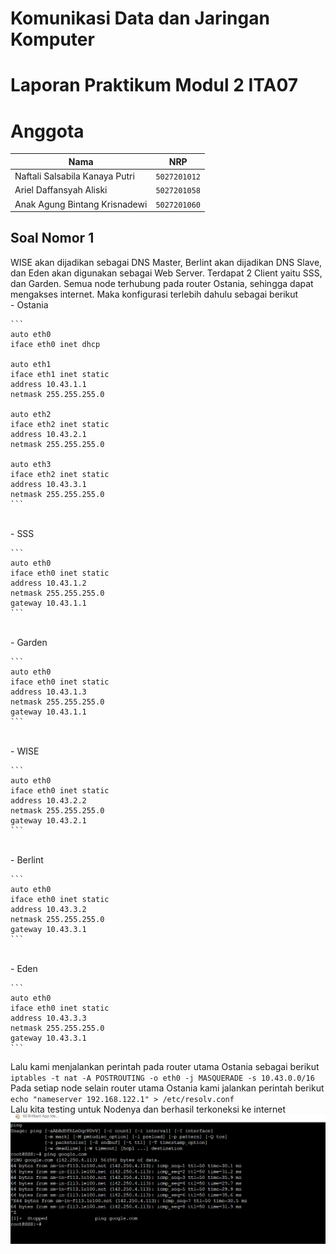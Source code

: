 # Komunikasi Data dan Jaringan Komputer
# Laporan Praktikum Modul 2 ITA07

# Anggota

| Nama                           | NRP          | 
| -------------------------------| -------------| 
| Naftali Salsabila Kanaya Putri    | `5027201012` | 
| Ariel Daffansyah Aliski           | `5027201058` | 
| Anak Agung Bintang Krisnadewi     | `5027201060` |

## Soal Nomor 1
WISE akan dijadikan sebagai DNS Master, Berlint akan dijadikan DNS Slave, dan Eden akan digunakan sebagai Web Server. Terdapat 2 Client yaitu SSS, dan Garden. Semua node terhubung pada router Ostania, sehingga dapat mengakses internet. Maka konfigurasi terlebih dahulu sebagai berikut
<br/>
    - Ostania
    
    ```    
    auto eth0
    iface eth0 inet dhcp

    auto eth1
    iface eth1 inet static
    address 10.43.1.1
    netmask 255.255.255.0

    auto eth2
    iface eth2 inet static
    address 10.43.2.1
    netmask 255.255.255.0

    auto eth3
    iface eth2 inet static
    address 10.43.3.1
    netmask 255.255.255.0
    ```
    
<br/>
    - SSS
    
    ```    
    auto eth0
    iface eth0 inet static
	address 10.43.1.2
	netmask 255.255.255.0
	gateway 10.43.1.1
	```
<br/>
    - Garden
    
    ```    
    auto eth0
    iface eth0 inet static
    address 10.43.1.3
    netmask 255.255.255.0
    gateway 10.43.1.1
    ```
<br/>
    - WISE
    
    ```    
    auto eth0
    iface eth0 inet static
    address 10.43.2.2
    netmask 255.255.255.0
    gateway 10.43.2.1
    ```
<br/>
    - Berlint
    
    ```    
    auto eth0
    iface eth0 inet static
    address 10.43.3.2
    netmask 255.255.255.0
    gateway 10.43.3.1
    ```
<br/>
    - Eden
    
    ```
    auto eth0
    iface eth0 inet static
    address 10.43.3.3
    netmask 255.255.255.0
    gateway 10.43.3.1
    ```

Lalu kami menjalankan perintah pada router utama Ostania sebagai berikut
    `iptables -t nat -A POSTROUTING -o eth0 -j MASQUERADE -s 10.43.0.0/16`
    <br/>
Pada setiap node selain router utama Ostania kami jalankan perintah berikut
    `echo "nameserver 192.168.122.1" > /etc/resolv.conf`
    <br/>
Lalu kita testing untuk Nodenya dan berhasil terkoneksi ke internet
    ![Soal 1](Soal1.png)
